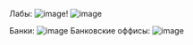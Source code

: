 Лабы: ![image](https://github.com/user-attachments/assets/e03b9a90-31fd-44b9-91fd-1807b0238007)!
![image](https://github.com/user-attachments/assets/827d7d90-dcbd-41fa-8c8e-3d666fc99934)

Банки:
![image](https://github.com/user-attachments/assets/dbb7e8c5-4720-4c8f-8d23-d3bd898de674)
Банковские оффисы:
![image](https://github.com/user-attachments/assets/22a41021-09d1-47db-8483-09ea6d0f4032)


